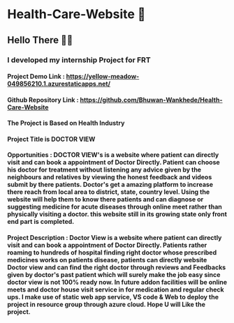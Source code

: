 # Health-Care-Website 💉

## Hello There 🙋‍♂️ 

### I developed my internship Project for FRT 

#### Project Demo Link : https://yellow-meadow-049856210.1.azurestaticapps.net/
#### Github Repository Link : https://github.com/Bhuwan-Wankhede/Health-Care-Website

#### The Project is Based on Health Industry 

#### Project Title is DOCTOR VIEW 

####  Opportunities : DOCTOR VIEW's is a website where patient can directly visit and can book a appointment of Doctor Directly. Patient can choose his doctor for treatment without listening any advice given by the neighbours and relatives by viewing the honest feedback and videos submit by there patients. Doctor's get a amazing platform to increase there reach from local area to district, state, country level. Using the website will help them to know there patients and can diagnose or suggesting medicine for acute diseases through online meet rather than physically visiting a doctor. this website still in its growing state only front end part is completed.

#### Project Description : Doctor View is a website where patient can directly visit and can book a appointment of Doctor Directly. Patients rather roaming to hundreds of hospital finding right doctor whose prescribed medicines works on patients disease, patients can directly website Doctor view and can find the right doctor through reviews and Feedbacks given by doctor's past patient which will surely make the job easy since doctor view is not 100% ready now. In future addon facilities will be online meets and doctor house visit service in for medication and regular check ups. I make use of static web app service, VS code & Web to deploy the project in resource group through azure cloud. Hope U will Like the project.
